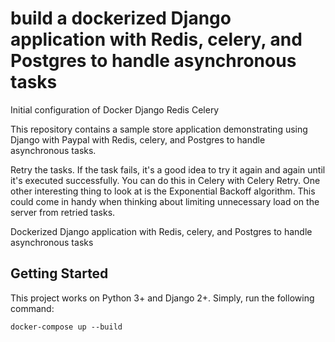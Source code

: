 # build a dockerized Django application with Redis, celery, and Postgres to handle asynchronous tasks

Initial configuration of Docker Django Redis Celery

This repository contains a sample store application demonstrating 
using Django with Paypal with Redis, celery, and Postgres to handle asynchronous tasks.

Retry the tasks. If the task fails, it's a good idea to try it again and again until it's executed successfully. You can do this in Celery with Celery Retry. One other interesting thing to look at is the Exponential Backoff algorithm. This could come in handy when thinking about limiting unnecessary load on the server from retried tasks.

Dockerized Django application with Redis, celery, and Postgres to handle asynchronous tasks



## Getting Started
This project works on Python 3+ and Django 2+.
Simply, run the following command:
```
docker-compose up --build
```

